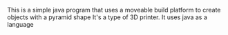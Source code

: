 This is a  simple java program that uses a moveable build platform to create objects with a pyramid shape
It's a type of 3D printer.
It uses java as a language
